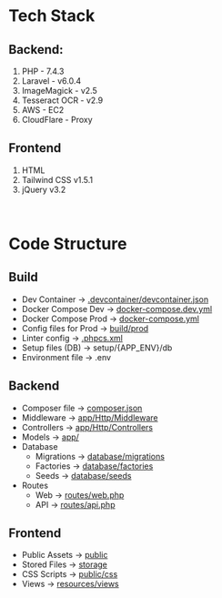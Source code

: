 # Tech Stack
## Backend:
1. PHP - 7.4.3
1. Laravel - v6.0.4
1. ImageMagick - v2.5
1. Tesseract OCR - v2.9
1. AWS - EC2
1. CloudFlare - Proxy

## Frontend
1. HTML
1. Tailwind CSS v1.5.1
1. jQuery v3.2

<br>

# Code Structure

## Build
* Dev Container -> [.devcontainer/devcontainer.json](../../.devcontainer/devcontainer.json)
* Docker Compose Dev -> [docker-compose.dev.yml](../../docker-compose.dev.yml)
* Docker Compose Prod -> [docker-compose.yml](../../docker-compose.yml)
* Config files for Prod -> [build/prod](../../build/prod/)
* Linter config -> [.phpcs.xml](../../.phpcs.xml)
* Setup files (DB) -> setup/{APP_ENV}/db
* Environment file -> .env
## Backend
* Composer file -> [composer.json](../../composer.json)
* Middleware -> [app/Http/Middleware](../../app/Http/Middleware)
* Controllers -> [app/Http/Controllers](../../app/Http/Controllers)
* Models -> [app/](../../app/)
* Database
    * Migrations -> [database/migrations](../../database/migrations)
    * Factories -> [database/factories](../../database/factories)
    * Seeds -> [database/seeds](../../database/seeds)
* Routes
    * Web -> [routes/web.php](../../routes/web.php)
    * API -> [routes/api.php](../../routes/api.php)
## Frontend
* Public Assets -> [public](../../public/)
* Stored Files -> [storage](../../storage/)
* CSS Scripts -> [public/css](../../public/css)
* Views -> [resources/views](../../resources/views)

